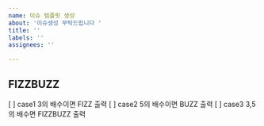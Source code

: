 ```yaml
---
name: 이슈 템플릿 생성
about: '이슈생성 부탁드립니다 '
title: ''
labels: ''
assignees: ''

---
```


## FIZZBUZZ 
[ ] case1 3의 배수이면 FIZZ 출력
[ ] case2 5의 배수이면 BUZZ 출력
[ ] case3 3,5의 배수면 FIZZBUZZ 출력
